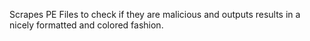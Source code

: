 Scrapes PE Files to check if they are malicious and outputs results in a nicely formatted and colored fashion. 
